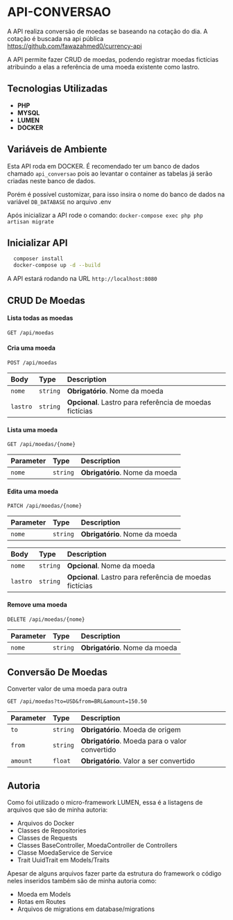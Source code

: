 
# API-CONVERSAO

A API realiza conversão de moedas se baseando na cotação do dia. 
A cotação é buscada na api pública https://github.com/fawazahmed0/currency-api

A API permite fazer CRUD de moedas, podendo registrar moedas fictícias atribuindo a elas 
a referência de uma moeda existente como lastro. 
## Tecnologias Utilizadas

- **PHP** 
- **MYSQL** 
- **LUMEN** 
- **DOCKER**
  
## Variáveis de Ambiente

Esta API roda em DOCKER. É recomendado ter um banco de dados chamado `api_conversao`
pois ao levantar o container as tabelas já serão criadas neste banco de dados.

Porém é possível customizar, para isso insira o nome do banco de dados na variável
`DB_DATABASE` no arquivo .env

Após inicializar a API rode o comando: `docker-compose exec php php artisan migrate`

  
## Inicializar API

```bash
  composer install
  docker-compose up -d --build
```

A API estará rodando na URL `http://localhost:8080`

  
## CRUD De Moedas

#### Lista todas as moedas

```http
GET /api/moedas
```

#### Cria uma moeda

```http
POST /api/moedas
```

| Body | Type     | Description                       |
| :-------- | :------- | :-------------------------------- |
| `nome`      | `string` | **Obrigatório**. Nome da moeda |
| `lastro`      | `string` | **Opcional**. Lastro para referência de moedas fictícias |


#### Lista uma moeda

```http
GET /api/moedas/{nome}
```

| Parameter | Type     | Description                       |
| :-------- | :------- | :-------------------------------- |
| `nome`      | `string` | **Obrigatório**. Nome da moeda |


#### Edita uma moeda

```http
PATCH /api/moedas/{nome}
```

| Parameter | Type     | Description                       |
| :-------- | :------- | :-------------------------------- |
| `nome`      | `string` | **Obrigatório**. Nome da moeda |

| Body | Type     | Description                       |
| :-------- | :------- | :-------------------------------- |
| `nome`      | `string` | **Opcional**. Nome da moeda |
| `lastro`      | `string` | **Opcional**. Lastro para referência de moedas fictícias |


#### Remove uma moeda

```http
DELETE /api/moedas/{nome}
```

| Parameter | Type     | Description                       |
| :-------- | :------- | :-------------------------------- |
| `nome`      | `string` | **Obrigatório**. Nome da moeda |


## Conversão De Moedas

Converter valor de uma moeda para outra
```http
GET /api/moedas?to=USD&from=BRL&amount=150.50
```

| Parameter | Type     | Description                       |
| :-------- | :------- | :-------------------------------- |
| `to`      | `string` | **Obrigatório**. Moeda de origem |
| `from`      | `string` | **Obrigatório**. Moeda para o valor convertido |
| `amount`      | `float` | **Obrigatório**. Valor a ser convertido |


## Autoria

Como foi utilizado o micro-framework LUMEN, essa é a listagens de arquivos que 
são de minha autoria:
- Arquivos do Docker
- Classes de Repositories
- Classes de Requests
- Classes BaseController, MoedaController de Controllers
- Classe MoedaService de Service
- Trait UuidTrait em Models/Traits

Apesar de alguns arquivos fazer parte da estrutura do framework o código neles inseridos
também são de minha autoria como:
- Moeda em Models
- Rotas em Routes
- Arquivos de migrations em database/migrations

